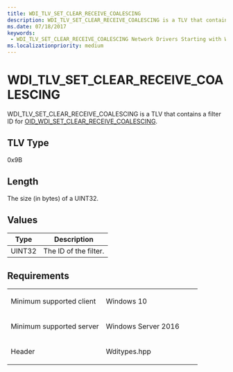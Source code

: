 ```yaml
---
title: WDI_TLV_SET_CLEAR_RECEIVE_COALESCING
description: WDI_TLV_SET_CLEAR_RECEIVE_COALESCING is a TLV that contains a filter ID for OID_WDI_SET_CLEAR_RECEIVE_COALESCING.
ms.date: 07/18/2017
keywords:
 - WDI_TLV_SET_CLEAR_RECEIVE_COALESCING Network Drivers Starting with Windows Vista
ms.localizationpriority: medium
---
```


# WDI\_TLV\_SET\_CLEAR\_RECEIVE\_COALESCING


WDI\_TLV\_SET\_CLEAR\_RECEIVE\_COALESCING is a TLV that contains a filter ID for [OID\_WDI\_SET\_CLEAR\_RECEIVE\_COALESCING](./oid-wdi-set-clear-receive-coalescing.md).

## TLV Type


0x9B

## Length


The size (in bytes) of a UINT32.

## Values


| Type   | Description           |
|--------|-----------------------|
| UINT32 | The ID of the filter. |

 

## Requirements

<table>
<colgroup>
<col width="50%" />
<col width="50%" />
</colgroup>
<tbody>
<tr class="odd">
<td><p>Minimum supported client</p></td>
<td><p>Windows 10</p></td>
</tr>
<tr class="even">
<td><p>Minimum supported server</p></td>
<td><p>Windows Server 2016</p></td>
</tr>
<tr class="odd">
<td><p>Header</p></td>
<td>Wditypes.hpp</td>
</tr>
</tbody>
</table>

 

